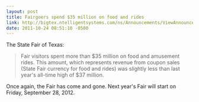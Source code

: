 ```yaml
---
layout: post
title: Fairgoers spend $35 million on food and rides
link: http://bigtex.ntelligentsystems.com/ns/Announcements/ViewAnnouncement.asp?PRelId=46
date: 2011-10-24 08:51:10 -0500
---
```


The State Fair of Texas:
> Fair visitors spent more than $35 million on food and amusement rides. This
> amount, which represents revenue from coupon sales (State Fair currency for
> food and rides) was slightly less than last year's all-time high of $37
> million.

Once again, the Fair has come and gone.  Next year's Fair will start on
Friday, September 28, 2012.
